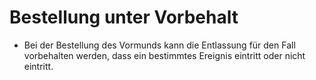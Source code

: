 # Bestellung unter Vorbehalt

- Bei der Bestellung des Vormunds kann die Entlassung für den Fall vorbehalten werden, dass ein bestimmtes Ereignis eintritt oder nicht eintritt.

